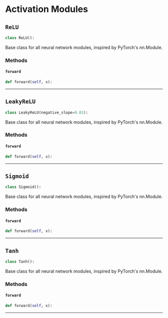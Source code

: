 # Activation Modules

## `ReLU`

```python
class ReLU():
```
Base class for all neural network modules, inspired by PyTorch's nn.Module.


### Methods

#### `forward`
```python
def forward(self, x):
```

---
## `LeakyReLU`

```python
class LeakyReLU(negative_slope=0.01):
```
Base class for all neural network modules, inspired by PyTorch's nn.Module.


### Methods

#### `forward`
```python
def forward(self, x):
```

---
## `Sigmoid`

```python
class Sigmoid():
```
Base class for all neural network modules, inspired by PyTorch's nn.Module.


### Methods

#### `forward`
```python
def forward(self, x):
```

---
## `Tanh`

```python
class Tanh():
```
Base class for all neural network modules, inspired by PyTorch's nn.Module.


### Methods

#### `forward`
```python
def forward(self, x):
```

---
